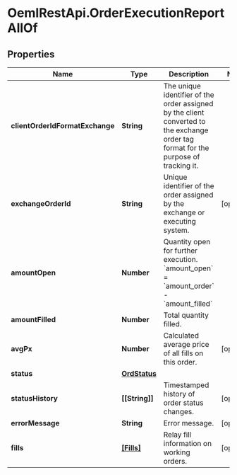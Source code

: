 # OemlRestApi.OrderExecutionReportAllOf

## Properties

Name | Type | Description | Notes
------------ | ------------- | ------------- | -------------
**clientOrderIdFormatExchange** | **String** | The unique identifier of the order assigned by the client converted to the exchange order tag format for the purpose of tracking it. | 
**exchangeOrderId** | **String** | Unique identifier of the order assigned by the exchange or executing system. | [optional] 
**amountOpen** | **Number** | Quantity open for further execution. &#x60;amount_open&#x60; &#x3D; &#x60;amount_order&#x60; - &#x60;amount_filled&#x60; | 
**amountFilled** | **Number** | Total quantity filled. | 
**avgPx** | **Number** | Calculated average price of all fills on this order. | [optional] 
**status** | [**OrdStatus**](OrdStatus.md) |  | 
**statusHistory** | **[[String]]** | Timestamped history of order status changes. | [optional] 
**errorMessage** | **String** | Error message. | [optional] 
**fills** | [**[Fills]**](Fills.md) | Relay fill information on working orders. | [optional] 


